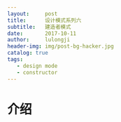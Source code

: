 ```yaml
---
layout:     post
title:      设计模式系列六
subtitle:   建造者模式
date:       2017-10-11
author:     lulongji
header-img: img/post-bg-hacker.jpg
catalog: true
tags:
   - design mode
   - constructor
---
```


# 介绍


